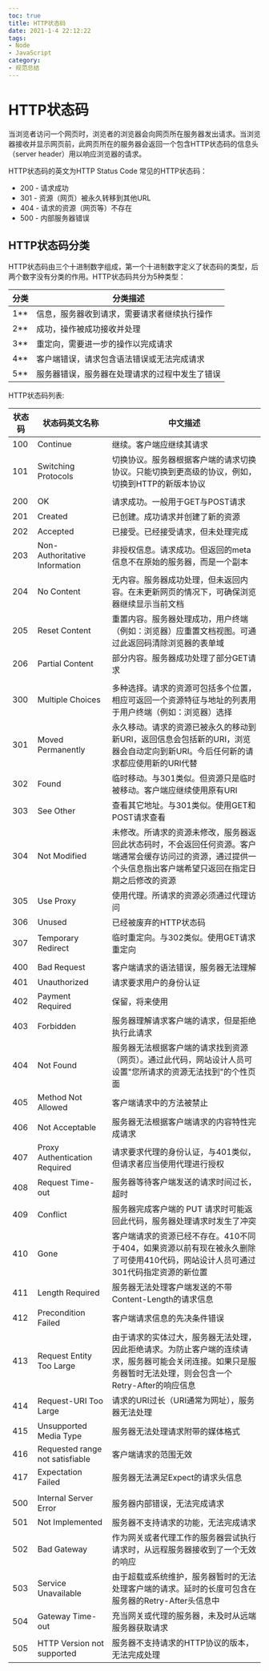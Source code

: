 ```yaml
---
toc: true
title: HTTP状态码
date: 2021-1-4 22:12:22
tags:  
- Node 
- JavaScript
category: 
- 规范总结
---
```


# HTTP状态码
当浏览者访问一个网页时，浏览者的浏览器会向网页所在服务器发出请求。当浏览器接收并显示网页前，此网页所在的服务器会返回一个包含HTTP状态码的信息头（server header）用以响应浏览器的请求。

HTTP状态码的英文为HTTP Status Code
常见的HTTP状态码：
* 200 - 请求成功
* 301 - 资源（网页）被永久转移到其他URL
* 404 - 请求的资源（网页等）不存在
* 500 - 内部服务器错误

## HTTP状态码分类
HTTP状态码由三个十进制数字组成，第一个十进制数字定义了状态码的类型，后两个数字没有分类的作用。HTTP状态码共分为5种类型：

|  分类   | 分类描述  |
|  ----  | ----  |
| 1**  | 信息，服务器收到请求，需要请求者继续执行操作 |
| 2**	  | 成功，操作被成功接收并处理 |
| 3**	  | 重定向，需要进一步的操作以完成请求 |
| 4**	  | 客户端错误，请求包含语法错误或无法完成请求 |
| 5**	  | 服务器错误，服务器在处理请求的过程中发生了错误 |

HTTP状态码列表:

|  状态码 | 状态码英文名称 | 中文描述  |
|  ----  | ---- | ---- |
| 100  | Continue	 | 继续。客户端应继续其请求 |
| 101  | Switching Protocols	 | 切换协议。服务器根据客户端的请求切换协议。只能切换到更高级的协议，例如，切换到HTTP的新版本协议 |
|   | 	 |  |
| 200	  | OK		 | 	请求成功。一般用于GET与POST请求 |
| 201	  | Created		 | 	已创建。成功请求并创建了新的资源 |
| 202	  | Accepted		 | 	已接受。已经接受请求，但未处理完成 |
| 203	  | Non-Authoritative Information			 | 	非授权信息。请求成功。但返回的meta信息不在原始的服务器，而是一个副本|
| 204	  | No Content			 | 	无内容。服务器成功处理，但未返回内容。在未更新网页的情况下，可确保浏览器继续显示当前文档|
| 205	  | Reset Content			 | 	重置内容。服务器处理成功，用户终端（例如：浏览器）应重置文档视图。可通过此返回码清除浏览器的表单域|
| 206	  | Partial Content			 | 	部分内容。服务器成功处理了部分GET请求 |
||||
|300	|Multiple Choices	|多种选择。请求的资源可包括多个位置，相应可返回一个资源特征与地址的列表用于用户终端（例如：浏览器）选择|
|301|Moved Permanently	|永久移动。请求的资源已被永久的移动到新URI，返回信息会包括新的URI，浏览器会自动定向到新URI。今后任何新的请求都应使用新的URI代替|
|302|Found|临时移动。与301类似。但资源只是临时被移动。客户端应继续使用原有URI|
|303|See Other	|查看其它地址。与301类似。使用GET和POST请求查看|
|304|Not Modified	|未修改。所请求的资源未修改，服务器返回此状态码时，不会返回任何资源。客户端通常会缓存访问过的资源，通过提供一个头信息指出客户端希望只返回在指定日期之后修改的资源|
|305|Use Proxy	|使用代理。所请求的资源必须通过代理访问|
|306|Unused|已经被废弃的HTTP状态码|
|307|Temporary Redirect	|临时重定向。与302类似。使用GET请求重定向|
||||
|400|Bad Request	|客户端请求的语法错误，服务器无法理解|
|401|Unauthorized|请求要求用户的身份认证|
|402|Payment Required	|保留，将来使用|
|403|Forbidden|服务器理解请求客户端的请求，但是拒绝执行此请求|
|404|Not Found	|服务器无法根据客户端的请求找到资源（网页）。通过此代码，网站设计人员可设置"您所请求的资源无法找到"的个性页面|
|405|Method Not Allowed	|客户端请求中的方法被禁止|
|406|Not Acceptable	|服务器无法根据客户端请求的内容特性完成请求|
|407|Proxy Authentication Required	|请求要求代理的身份认证，与401类似，但请求者应当使用代理进行授权|
|408|Request Time-out	|服务器等待客户端发送的请求时间过长，超时|
|409|Conflict|服务器完成客户端的 PUT 请求时可能返回此代码，服务器处理请求时发生了冲突|
|410|Gone|客户端请求的资源已经不存在。410不同于404，如果资源以前有现在被永久删除了可使用410代码，网站设计人员可通过301代码指定资源的新位置|
|411|Length Required	|服务器无法处理客户端发送的不带Content-Length的请求信息|
|412|Precondition Failed	|客户端请求信息的先决条件错误|
|413|Request Entity Too Large	|由于请求的实体过大，服务器无法处理，因此拒绝请求。为防止客户端的连续请求，服务器可能会关闭连接。如果只是服务器暂时无法处理，则会包含一个Retry-After的响应信息|
|414|Request-URI Too Large	|请求的URI过长（URI通常为网址），服务器无法处理|
|415|Unsupported Media Type	|服务器无法处理请求附带的媒体格式|
|416|Requested range not satisfiable	|客户端请求的范围无效|
|417|Expectation Failed	|服务器无法满足Expect的请求头信息|
||||
|500|Internal Server Error	|服务器内部错误，无法完成请求|
|501|Not Implemented	|服务器不支持请求的功能，无法完成请求|
|502|Bad Gateway	|作为网关或者代理工作的服务器尝试执行请求时，从远程服务器接收到了一个无效的响应|
|503|Service Unavailable	|由于超载或系统维护，服务器暂时的无法处理客户端的请求。延时的长度可包含在服务器的Retry-After头信息中|
|504|Gateway Time-out	|充当网关或代理的服务器，未及时从远端服务器获取请求|
|505|HTTP Version not supported	|服务器不支持请求的HTTP协议的版本，无法完成处理|
